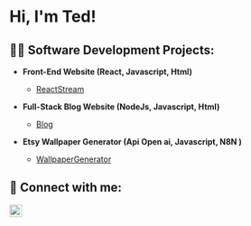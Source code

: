 <h1>Hi, I'm Ted! </h1>

<h2>👨‍💻 Software Development Projects:</h2>


- <b>Front-End Website (React, Javascript, Html)</b>
  - [ReactStream](https://github.com/TedBradleyPolicarpe/Projet-streaming-) </i>

- <b>Full-Stack Blog Website (NodeJs, Javascript, Html)</b>
  - [Blog](https://github.com/TedBradleyPolicarpe/Projet-streaming-) </i>

- <b>Etsy Wallpaper Generator (Api Open ai, Javascript, N8N )</b>
  - [WallpaperGenerator](https://github.com/TedBradleyPolicarpe/Projet-streaming-) </i>


<h2> 🤳 Connect with me:</h2>


[<img align="left" alt="JoshMadakor | LinkedIn" width="22px" src="https://cdn.jsdelivr.net/npm/simple-icons@v3/icons/linkedin.svg" />][linkedin]



[linkedin]: linkedin.com/in/ted-bradley-policarpe

<!--
**joshmadakor1/joshmadakor1** is a ✨ _special_ ✨ repository because its `README.md` (this file) appears on your GitHub profile.

Here are some ideas to get you started:

- 🔭 I’m currently working on ...
- 🌱 I’m currently learning ...
- 👯 I’m looking to collaborate on ...
- 🤔 I’m looking for help with ...
- 💬 Ask me about ...
- 📫 How to reach me: ...
- 😄 Pronouns: ...
- ⚡ Fun fact: ...
-->
